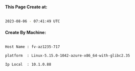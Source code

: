 
   
#### This Page Create at:

```bash

2023-08-06 - 07:41:49 UTC

```

#### Create By Machine:

```bash

Host Name : fv-az1235-717

platform  : Linux-5.15.0-1042-azure-x86_64-with-glibc2.35

Ip Local  : 10.1.0.88

```

